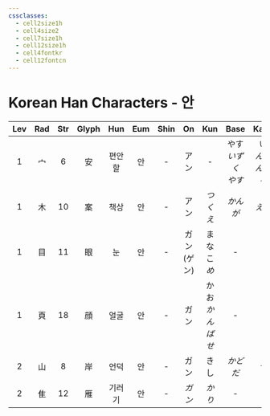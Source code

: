 ```yaml
---
cssclasses:
  - cell2size1h
  - cell4size2
  - cell7size1h
  - cell12size1h
  - cell4fontkr
  - cell12fontcn
---
```


# Korean Han Characters - 안

| Lev | Rad | Str | Glyph | Hun | Eum | Shin |     On     |     Kun      |       Base        |       Kana       | Simp | Man |  Can   | Viet |
| :-: | :-: | :-: | :---: | :-: | :-: | :--: | :--------: | :----------: | :---------------: | :--------------: | :--: | :-: | :----: | :--: |
|  1  |  宀  |  6  |   安   | 편안할 |  안  |  -   |     アン     |      -       | やす<br>*いずく<br>やす* | い<br>*んぞ<br>んじる* |  -   | ān  |  on1   |  an  |
|  1  |  木  | 10  |   案   | 책상  |  안  |  -   |     アン     |    *つくえ*     |       *かんが*       |       *える*       |  -   | àn  |  on1   |  an  |
|  1  |  目  | 11  |   眼   |  눈  |  안  |  -   | ガン<br>(ゲン) |  まなこ<br>*め*  |         -         |        -         |  -   | yǎn | ngaan5 | nhãn |
|  1  |  頁  | 18  |   顔   | 얼굴  |  안  |  -   |     ガン     | かお<br>*かんばせ* |         -         |        -         |  颜   | yán | ngaan4 | nhan |
|  2  |  山  |  8  |   岸   | 언덕  |  안  |  -   |     ガン     |      きし      |       *かどだ*       |       *つ*        |  -   | àn  | ngon6  | ngàn |
|  2  |  隹  | 12  |   雁   | 기러기 |  안  |  -   |    *ガン*    |     *かり*     |         -         |        -         |  -   | yàn | ngaan6 | nhạn |
